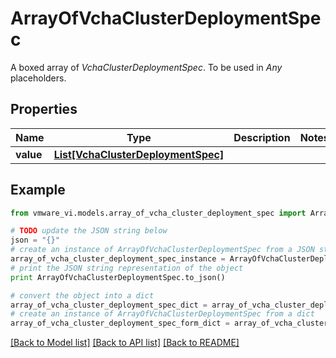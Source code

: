 # ArrayOfVchaClusterDeploymentSpec

A boxed array of *VchaClusterDeploymentSpec*. To be used in *Any* placeholders. 

## Properties
Name | Type | Description | Notes
------------ | ------------- | ------------- | -------------
**value** | [**List[VchaClusterDeploymentSpec]**](VchaClusterDeploymentSpec.md) |  | 

## Example

```python
from vmware_vi.models.array_of_vcha_cluster_deployment_spec import ArrayOfVchaClusterDeploymentSpec

# TODO update the JSON string below
json = "{}"
# create an instance of ArrayOfVchaClusterDeploymentSpec from a JSON string
array_of_vcha_cluster_deployment_spec_instance = ArrayOfVchaClusterDeploymentSpec.from_json(json)
# print the JSON string representation of the object
print ArrayOfVchaClusterDeploymentSpec.to_json()

# convert the object into a dict
array_of_vcha_cluster_deployment_spec_dict = array_of_vcha_cluster_deployment_spec_instance.to_dict()
# create an instance of ArrayOfVchaClusterDeploymentSpec from a dict
array_of_vcha_cluster_deployment_spec_form_dict = array_of_vcha_cluster_deployment_spec.from_dict(array_of_vcha_cluster_deployment_spec_dict)
```
[[Back to Model list]](../README.md#documentation-for-models) [[Back to API list]](../README.md#documentation-for-api-endpoints) [[Back to README]](../README.md)


